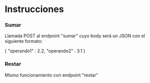 # Instrucciones

### Sumar

Llamada POST al endpoint "sumar" cuyo body será un JSON con el siguiente formato:

{
    "operando1" : 2.2,
    "operando2" : 3.1
}

### Restar

Mismo funcionamiento con endpoint "restar"